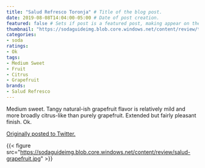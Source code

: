 ```yaml
---
title: "Salud Refresco Toronja" # Title of the blog post.
date: 2019-08-08T14:04:00-05:00 # Date of post creation.
featured: false # Sets if post is a featured post, making appear on the home page side bar.
thumbnail: "https://sodaguideimg.blob.core.windows.net/content/review/thumbs/salud-grapefruit.jpg" # Sets thumbnail image appearing inside card on homepage.
categories:
- soda
ratings:
- Ok
tags:
- Medium Sweet
- Fruit
- Citrus
- Grapefruit
brands:
- Salud Refresco
---
```


Medium sweet. Tangy natural-ish grapefruit flavor is relatively mild and more broadly citrus-like than purely grapefruit. Extended but fairly pleasant finish. Ok.

[Originally posted to Twitter.](https://twitter.com/Cavorter/status/1159540871274074114)

{{< figure src="https://sodaguideimg.blob.core.windows.net/content/review/salud-grapefruit.jpg" >}}